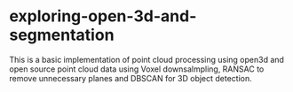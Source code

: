 # exploring-open-3d-and-segmentation
This is a basic implementation of point cloud processing using open3d and open source point cloud data using Voxel downsalmpling, RANSAC to remove unnecessary planes and DBSCAN for 3D object detection.
